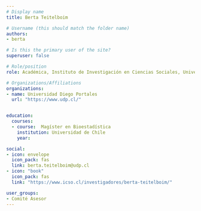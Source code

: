 ```yaml
---
# Display name
title: Berta Teitelboim

# Username (this should match the folder name)
authors:
- berta

# Is this the primary user of the site?
superuser: false

# Role/position
role: Académica, Instituto de Investigación en Ciencias Sociales, Universidad Diego Portales

# Organizations/Affiliations
organizations:
- name: Universidad Diego Portales
  url: "https://www.udp.cl/"


education:
  courses:
  - course:  Magíster en Bioestadística
    institution: Universidad de Chile
    year: 

social:
- icon: envelope
  icon_pack: fas
  link: berta.teitelboim@udp.cl
- icon: "book"
  icon_pack: fas
  link: "https://www.icso.cl/investigadores/berta-teitelboim/"

user_groups:
- Comité Asesor
---
```

